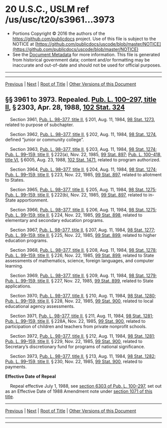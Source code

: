 ---
---

# 20 U.S.C., USLM ref /us/usc/t20/s3961...3973

* Portions Copyright © 2016 the authors of the https://github.com/publicdocs project.
  Use of this file is subject to the NOTICE at [https://github.com/publicdocs/uscode/blob/master/NOTICE](https://github.com/publicdocs/uscode/blob/master/NOTICE)
* See the [Document Metadata](././../../../../..//README.md) for more information.
  This file is generated from historical government data; content and/or formatting may be inaccurate and out-of-date and should not be used for official purposes.

----------
----------

[Previous](./../../../../..//us/usc/t20/ch52/schII/m__us_usc_t20_ch52_schII.md) | [Next](./../../../../..//us/usc/t20/ch52/schIII/m__us_usc_t20_ch52_schIII.md) | [Root of Title](./../../../../../) | [Other Versions of this Document](https://publicdocs.github.io/go/links?ns=uslm&ref=%2Fus%2Fusc%2Ft20%2Fs3961...3973)

## §§ 3961 to 3973. Repealed. [Pub. L. 100–297, title II][/us/pl/100/297/tII], § 2303, Apr. 28, 1988, [102 Stat. 324][/us/stat/102/324]

    Section 3961, [Pub. L. 98–377, title II][/us/pl/98/377/tII], § 201, Aug. 11, 1984, [98 Stat. 1273][/us/stat/98/1273], related to purpose of subchapter.

    Section 3962, [Pub. L. 98–377, title II][/us/pl/98/377/tII], § 202, Aug. 11, 1984, [98 Stat. 1274][/us/stat/98/1274], defined “junior or community college”.

    Section 3963, [Pub. L. 98–377, title II][/us/pl/98/377/tII], § 203, Aug. 11, 1984, [98 Stat. 1274][/us/stat/98/1274]; [Pub. L. 99–159, title II][/us/pl/99/159/tII], § 222(a), Nov. 22, 1985, [99 Stat. 897][/us/stat/99/897]; [Pub. L. 100–418, title VI][/us/pl/100/418/tVI], § 6005, Aug. 23, 1988, [102 Stat. 1471][/us/stat/102/1471], related to program authorized.

    Section 3964, [Pub. L. 98–377, title II][/us/pl/98/377/tII], § 204, Aug. 11, 1984, [98 Stat. 1274][/us/stat/98/1274]; [Pub. L. 99–159, title II][/us/pl/99/159/tII], § 223, Nov. 22, 1985, [99 Stat. 897][/us/stat/99/897], related to allotment to States.

    Section 3965, [Pub. L. 98–377, title II][/us/pl/98/377/tII], § 205, Aug. 11, 1984, [98 Stat. 1275][/us/stat/98/1275]; [Pub. L. 99–159, title II][/us/pl/99/159/tII], § 222(b), Nov. 22, 1985, [99 Stat. 897][/us/stat/99/897], related to in-State apportionment.

    Section 3966, [Pub. L. 98–377, title II][/us/pl/98/377/tII], § 206, Aug. 11, 1984, [98 Stat. 1275][/us/stat/98/1275]; [Pub. L. 99–159, title II][/us/pl/99/159/tII], § 224, Nov. 22, 1985, [99 Stat. 898][/us/stat/99/898], related to elementary and secondary education programs.

    Section 3967, [Pub. L. 98–377, title II][/us/pl/98/377/tII], § 207, Aug. 11, 1984, [98 Stat. 1277][/us/stat/98/1277]; [Pub. L. 99–159, title II][/us/pl/99/159/tII], § 225, Nov. 22, 1985, [99 Stat. 899][/us/stat/99/899], related to higher education programs.

    Section 3968, [Pub. L. 98–377, title II][/us/pl/98/377/tII], § 208, Aug. 11, 1984, [98 Stat. 1278][/us/stat/98/1278]; [Pub. L. 99–159, title II][/us/pl/99/159/tII], § 226, Nov. 22, 1985, [99 Stat. 899][/us/stat/99/899], related to State assessments of mathematics, science, foreign languages, and computer learning.

    Section 3969, [Pub. L. 98–377, title II][/us/pl/98/377/tII], § 209, Aug. 11, 1984, [98 Stat. 1279][/us/stat/98/1279]; [Pub. L. 99–159, title II][/us/pl/99/159/tII], § 227, Nov. 22, 1985, [99 Stat. 899][/us/stat/99/899], related to State applications.

    Section 3970, [Pub. L. 98–377, title II][/us/pl/98/377/tII], § 210, Aug. 11, 1984, [98 Stat. 1280][/us/stat/98/1280]; [Pub. L. 99–159, title II][/us/pl/99/159/tII], § 228, Nov. 22, 1985, [99 Stat. 900][/us/stat/99/900], related to local educational agency assessments.

    Section 3971, [Pub. L. 98–377, title II][/us/pl/98/377/tII], § 211, Aug. 11, 1984, [98 Stat. 1281][/us/stat/98/1281]; [Pub. L. 99–159, title II][/us/pl/99/159/tII], § 228A, Nov. 22, 1985, [99 Stat. 900][/us/stat/99/900], related to participation of children and teachers from private nonprofit schools.

    Section 3972, [Pub. L. 98–377, title II][/us/pl/98/377/tII], § 212, Aug. 11, 1984, [98 Stat. 1281][/us/stat/98/1281]; [Pub. L. 99–159, title II][/us/pl/99/159/tII], § 229, Nov. 22, 1985, [99 Stat. 900][/us/stat/99/900], related to Secretary’s discretionary fund for programs of national significance.

    Section 3973, [Pub. L. 98–377, title II][/us/pl/98/377/tII], § 213, Aug. 11, 1984, [98 Stat. 1282][/us/stat/98/1282]; [Pub. L. 99–159, title II][/us/pl/99/159/tII], § 230, Nov. 22, 1985, [99 Stat. 900][/us/stat/99/900], related to payments.

 __Effective Date of Repeal__ 

    Repeal effective July 1, 1988, see [section 6303 of Pub. L. 100–297][/us/pl/100/297/s6303], set out as an Effective Date of 1988 Amendment note under [section 1071 of this title][/us/usc/t20/s1071].

----------

[Previous](./../../../../..//us/usc/t20/ch52/schII/m__us_usc_t20_ch52_schII.md) | [Next](./../../../../..//us/usc/t20/ch52/schIII/m__us_usc_t20_ch52_schIII.md) | [Root of Title](./../../../../../) | [Other Versions of this Document](https://publicdocs.github.io/go/links?ns=uslm&ref=%2Fus%2Fusc%2Ft20%2Fs3961...3973)

----------
----------

[/us/pl/100/297/tII]: https://publicdocs.github.io/go/links?ns=uslm&ref=%2Fus%2Fpl%2F100%2F297%2FtII
[/us/stat/102/324]: https://publicdocs.github.io/go/links?ns=uslm&ref=%2Fus%2Fstat%2F102%2F324
[/us/pl/98/377/tII]: https://publicdocs.github.io/go/links?ns=uslm&ref=%2Fus%2Fpl%2F98%2F377%2FtII
[/us/stat/98/1273]: https://publicdocs.github.io/go/links?ns=uslm&ref=%2Fus%2Fstat%2F98%2F1273
[/us/pl/98/377/tII]: https://publicdocs.github.io/go/links?ns=uslm&ref=%2Fus%2Fpl%2F98%2F377%2FtII
[/us/stat/98/1274]: https://publicdocs.github.io/go/links?ns=uslm&ref=%2Fus%2Fstat%2F98%2F1274
[/us/pl/98/377/tII]: https://publicdocs.github.io/go/links?ns=uslm&ref=%2Fus%2Fpl%2F98%2F377%2FtII
[/us/stat/98/1274]: https://publicdocs.github.io/go/links?ns=uslm&ref=%2Fus%2Fstat%2F98%2F1274
[/us/pl/99/159/tII]: https://publicdocs.github.io/go/links?ns=uslm&ref=%2Fus%2Fpl%2F99%2F159%2FtII
[/us/stat/99/897]: https://publicdocs.github.io/go/links?ns=uslm&ref=%2Fus%2Fstat%2F99%2F897
[/us/pl/100/418/tVI]: https://publicdocs.github.io/go/links?ns=uslm&ref=%2Fus%2Fpl%2F100%2F418%2FtVI
[/us/stat/102/1471]: https://publicdocs.github.io/go/links?ns=uslm&ref=%2Fus%2Fstat%2F102%2F1471
[/us/pl/98/377/tII]: https://publicdocs.github.io/go/links?ns=uslm&ref=%2Fus%2Fpl%2F98%2F377%2FtII
[/us/stat/98/1274]: https://publicdocs.github.io/go/links?ns=uslm&ref=%2Fus%2Fstat%2F98%2F1274
[/us/pl/99/159/tII]: https://publicdocs.github.io/go/links?ns=uslm&ref=%2Fus%2Fpl%2F99%2F159%2FtII
[/us/stat/99/897]: https://publicdocs.github.io/go/links?ns=uslm&ref=%2Fus%2Fstat%2F99%2F897
[/us/pl/98/377/tII]: https://publicdocs.github.io/go/links?ns=uslm&ref=%2Fus%2Fpl%2F98%2F377%2FtII
[/us/stat/98/1275]: https://publicdocs.github.io/go/links?ns=uslm&ref=%2Fus%2Fstat%2F98%2F1275
[/us/pl/99/159/tII]: https://publicdocs.github.io/go/links?ns=uslm&ref=%2Fus%2Fpl%2F99%2F159%2FtII
[/us/stat/99/897]: https://publicdocs.github.io/go/links?ns=uslm&ref=%2Fus%2Fstat%2F99%2F897
[/us/pl/98/377/tII]: https://publicdocs.github.io/go/links?ns=uslm&ref=%2Fus%2Fpl%2F98%2F377%2FtII
[/us/stat/98/1275]: https://publicdocs.github.io/go/links?ns=uslm&ref=%2Fus%2Fstat%2F98%2F1275
[/us/pl/99/159/tII]: https://publicdocs.github.io/go/links?ns=uslm&ref=%2Fus%2Fpl%2F99%2F159%2FtII
[/us/stat/99/898]: https://publicdocs.github.io/go/links?ns=uslm&ref=%2Fus%2Fstat%2F99%2F898
[/us/pl/98/377/tII]: https://publicdocs.github.io/go/links?ns=uslm&ref=%2Fus%2Fpl%2F98%2F377%2FtII
[/us/stat/98/1277]: https://publicdocs.github.io/go/links?ns=uslm&ref=%2Fus%2Fstat%2F98%2F1277
[/us/pl/99/159/tII]: https://publicdocs.github.io/go/links?ns=uslm&ref=%2Fus%2Fpl%2F99%2F159%2FtII
[/us/stat/99/899]: https://publicdocs.github.io/go/links?ns=uslm&ref=%2Fus%2Fstat%2F99%2F899
[/us/pl/98/377/tII]: https://publicdocs.github.io/go/links?ns=uslm&ref=%2Fus%2Fpl%2F98%2F377%2FtII
[/us/stat/98/1278]: https://publicdocs.github.io/go/links?ns=uslm&ref=%2Fus%2Fstat%2F98%2F1278
[/us/pl/99/159/tII]: https://publicdocs.github.io/go/links?ns=uslm&ref=%2Fus%2Fpl%2F99%2F159%2FtII
[/us/stat/99/899]: https://publicdocs.github.io/go/links?ns=uslm&ref=%2Fus%2Fstat%2F99%2F899
[/us/pl/98/377/tII]: https://publicdocs.github.io/go/links?ns=uslm&ref=%2Fus%2Fpl%2F98%2F377%2FtII
[/us/stat/98/1279]: https://publicdocs.github.io/go/links?ns=uslm&ref=%2Fus%2Fstat%2F98%2F1279
[/us/pl/99/159/tII]: https://publicdocs.github.io/go/links?ns=uslm&ref=%2Fus%2Fpl%2F99%2F159%2FtII
[/us/stat/99/899]: https://publicdocs.github.io/go/links?ns=uslm&ref=%2Fus%2Fstat%2F99%2F899
[/us/pl/98/377/tII]: https://publicdocs.github.io/go/links?ns=uslm&ref=%2Fus%2Fpl%2F98%2F377%2FtII
[/us/stat/98/1280]: https://publicdocs.github.io/go/links?ns=uslm&ref=%2Fus%2Fstat%2F98%2F1280
[/us/pl/99/159/tII]: https://publicdocs.github.io/go/links?ns=uslm&ref=%2Fus%2Fpl%2F99%2F159%2FtII
[/us/stat/99/900]: https://publicdocs.github.io/go/links?ns=uslm&ref=%2Fus%2Fstat%2F99%2F900
[/us/pl/98/377/tII]: https://publicdocs.github.io/go/links?ns=uslm&ref=%2Fus%2Fpl%2F98%2F377%2FtII
[/us/stat/98/1281]: https://publicdocs.github.io/go/links?ns=uslm&ref=%2Fus%2Fstat%2F98%2F1281
[/us/pl/99/159/tII]: https://publicdocs.github.io/go/links?ns=uslm&ref=%2Fus%2Fpl%2F99%2F159%2FtII
[/us/stat/99/900]: https://publicdocs.github.io/go/links?ns=uslm&ref=%2Fus%2Fstat%2F99%2F900
[/us/pl/98/377/tII]: https://publicdocs.github.io/go/links?ns=uslm&ref=%2Fus%2Fpl%2F98%2F377%2FtII
[/us/stat/98/1281]: https://publicdocs.github.io/go/links?ns=uslm&ref=%2Fus%2Fstat%2F98%2F1281
[/us/pl/99/159/tII]: https://publicdocs.github.io/go/links?ns=uslm&ref=%2Fus%2Fpl%2F99%2F159%2FtII
[/us/stat/99/900]: https://publicdocs.github.io/go/links?ns=uslm&ref=%2Fus%2Fstat%2F99%2F900
[/us/pl/98/377/tII]: https://publicdocs.github.io/go/links?ns=uslm&ref=%2Fus%2Fpl%2F98%2F377%2FtII
[/us/stat/98/1282]: https://publicdocs.github.io/go/links?ns=uslm&ref=%2Fus%2Fstat%2F98%2F1282
[/us/pl/99/159/tII]: https://publicdocs.github.io/go/links?ns=uslm&ref=%2Fus%2Fpl%2F99%2F159%2FtII
[/us/stat/99/900]: https://publicdocs.github.io/go/links?ns=uslm&ref=%2Fus%2Fstat%2F99%2F900
[/us/pl/100/297/s6303]: https://publicdocs.github.io/go/links?ns=uslm&ref=%2Fus%2Fpl%2F100%2F297%2Fs6303
[/us/usc/t20/s1071]: https://publicdocs.github.io/go/links?ns=uslm&ref=%2Fus%2Fusc%2Ft20%2Fs1071


